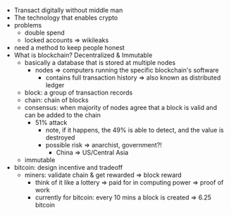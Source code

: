 - Transact digitally without middle man
- The technology that enables crypto
- problems
    - double spend
    - locked accounts => wikileaks
- need a method to keep people honest
- What is blockchain? Decentralized & Immutable
    - basically a database that is stored at multiple nodes
        - nodes => computers running the specific blockchain's software
            - contains full transaction history => also known as distributed ledger
    - block: a group of transaction records
    - chain: chain of blocks
    - consensus: when majority of nodes agree that a block is valid and can be added to the chain
        - 51% attack
            - note, if it happens, the 49% is able to detect, and the value is destroyed
            - possible risk => anarchist, government?!
                - China => US/Central Asia
    - immutable
- bitcoin: design incentive and tradeoff
    - miners: validate chain & get rewarded => block reward
        - think of it like a lottery => paid for in computing power
            => proof of work
        - currently for bitcoin: every 10 mins a block is created => 6.25 bitcoin